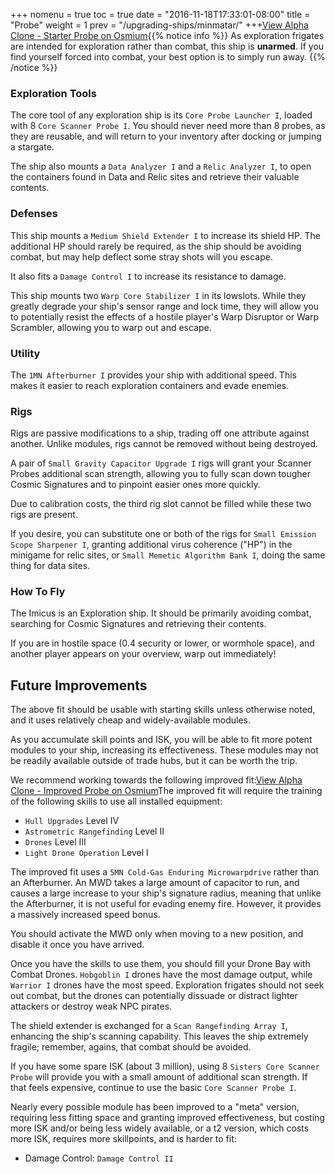 +++ nomenu = true toc = true date = "2016-11-18T17:33:01-08:00" title = "Probe" weight = 1 prev = "/upgrading-ships/minmatar/" +++<object type="image/svg+xml" data="https://o.smium.org/api/convert/118528/svg/118528-alpha-clone---starter-probe.svg?privatetoken=1287871988387282944"><a href="https://o.smium.org/loadout/private/118528/1287871988387282944">View Alpha Clone - Starter Probe on Osmium</a></object>{{% notice info %}} As exploration frigates are intended for exploration rather than combat, this ship is **unarmed**. If you find yourself forced into combat, your best option is to simply run away. {{% /notice %}}

### Exploration Tools

The core tool of any exploration ship is its `Core Probe Launcher I`, loaded with 8 `Core Scanner Probe I`. You should never need more than 8 probes, as they are reusable, and will return to your inventory after docking or jumping a stargate.

The ship also mounts a `Data Analyzer I` and a `Relic Analyzer I`, to open the containers found in Data and Relic sites and retrieve their valuable contents.

### Defenses

This ship mounts a `Medium Shield Extender I` to increase its shield HP. The additional HP should rarely be required, as the ship should be avoiding combat, but may help deflect some stray shots will you escape.

It also fits a `Damage Control I` to increase its resistance to damage.

This ship mounts two `Warp Core Stabilizer I` in its lowslots. While they greatly degrade your ship's sensor range and lock time, they will allow you to potentially resist the effects of a hostile player's Warp Disruptor or Warp Scrambler, allowing you to warp out and escape.

### Utility

The `1MN Afterburner I` provides your ship with additional speed. This makes it easier to reach exploration containers and evade enemies.

### Rigs

Rigs are passive modifications to a ship, trading off one attribute against another. Unlike modules, rigs cannot be removed without being destroyed.

A pair of `Small Gravity Capacitor Upgrade I` rigs will grant your Scanner Probes additional scan strength, allowing you to fully scan down tougher Cosmic Signatures and to pinpoint easier ones more quickly.

Due to calibration costs, the third rig slot cannot be filled while these two rigs are present.

If you desire, you can substitute one or both of the rigs for `Small Emission Scope Sharpener I`, granting additional virus coherence ("HP") in the minigame for relic sites, or `Small Memetic Algorithm Bank I`, doing the same thing for data sites.

### How To Fly

The Imicus is an Exploration ship. It should be primarily avoiding combat, searching for Cosmic Signatures and retrieving their contents.

If you are in hostile space (0.4 security or lower, or wormhole space), and another player appears on your overview, warp out immediately!

## Future Improvements

The above fit should be usable with starting skills unless otherwise noted, and it uses relatively cheap and widely-available modules.

As you accumulate skill points and ISK, you will be able to fit more potent modules to your ship, increasing its effectiveness. These modules may not be readily available outside of trade hubs, but it can be worth the trip.

We recommend working towards the following improved fit:<object type="image/svg+xml" data="https://o.smium.org/api/convert/118529/svg/118529-alpha-clone---improved-probe.svg?privatetoken=443629834883563520"><a href="https://o.smium.org/loadout/private/118529/443629834883563520">View Alpha Clone - Improved Probe on Osmium</a></object>The improved fit will require the training of the following skills to use all installed equipment:

* `Hull Upgrades` Level IV
* `Astrometric Rangefinding` Level II
* `Drones` Level III
* `Light Drone Operation` Level I

The improved fit uses a `5MN Cold-Gas Enduring Microwarpdrive` rather than an Afterburner. An MWD takes a large amount of capacitor to run, and causes a large increase to your ship's signature radius, meaning that unlike the Afterburner, it is not useful for evading enemy fire. However, it provides a massively increased speed bonus.

You should activate the MWD only when moving to a new position, and disable it once you have arrived.

Once you have the skills to use them, you should fill your Drone Bay with Combat Drones. `Hobgoblin I` drones have the most damage output, while `Warrior I` drones have the most speed. Exploration frigates should not seek out combat, but the drones can potentially dissuade or distract lighter attackers or destroy weak NPC pirates.

The shield extender is exchanged for a `Scan Rangefinding Array I`, enhancing the ship's scanning capability. This leaves the ship extremely fragile; remember, agains, that combat should be avoided.

If you have some spare ISK (about 3 million), using 8 `Sisters Core Scanner Probe` will provide you with a small amount of additional scan strength. If that feels expensive, continue to use the basic `Core Scanner Probe I`.

Nearly every possible module has been improved to a "meta" version, requiring less fitting space and granting improved effectiveness, but costing more ISK and/or being less widely available, or a t2 version, which costs more ISK, requires more skillpoints, and is harder to fit:

* Damage Control: `Damage Control II`